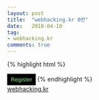 ```yaml
---
layout: post
title:  "webhacking.kr 0번"
date:   2018-04-10
tag:
- webhacking.kr
comments: true
---
```

{% highlight html %}
<td>
<input type=button value='Register' onclick=location.href='join/includ2_join__frm__0001.php?mode=5e4f67823ebfa4f50123a41f5a647ed2' style=width:50pt;height:20pt;border:0;background:black;color:lightgreen></td>
{% endhighlight %}
<div markdown="0"><a href="webhacking.kr" class="btn">webhacking.kr</a></div>